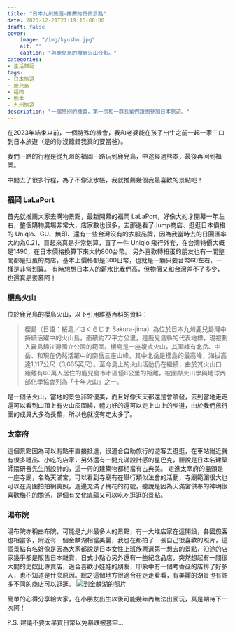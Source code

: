 ```yaml
---
title: "日本九州旅遊—推薦的四個景點"
date: 2023-12-21T21:19:15+08:00
draft: false
cover:
    image: "/img/kyushu.jpg"
    alt: ""
    caption: "與鹿兒島的櫻島火山合影。"
categories: 
- 生活雜記
tags: 
- 日本旅遊
- 鹿兒島
- 福岡
- 熊本
- 九州旅遊
description: "一個特別的機會，第一次和一群長輩們跟團參加日本旅遊。"
---
```


在2023年結束以前，一個特殊的機會，我和老婆能在孩子出生之前一起一家三口到日本旅遊（是的你沒聽錯我真的要當爸）。

我們一路的行程是從九州的福岡一路玩到鹿兒島，中途經過熊本，最後再回到福岡。

中間去了很多行程，為了不像流水帳，我就推薦幾個我最喜歡的景點吧！

### 福岡 LaLaPort
首先就推薦大家去購物景點，最新開幕的福岡 LaLaPort，好像大約才開幕一年左右，整個購物廣場非常大，店家數也很多，去那邊看了Jump商店、逛逛日本價格的 Uniqlo、GU、無印、還有一些台灣沒有的衣服品牌，因為我當時去的日圓匯率大約為0.21，買起來真是非常划算，買了一件 Uniqlo 飛行外套，在台灣特價大概是1490，在日本價格換算下來大約800台幣。
另外喜歡轉扭蛋的朋友也有一間整間都是扭蛋的商店，基本上價格都是300日幣，也就是一顆只要台幣60左右，一樣是非常划算。
有時想想日本人的薪水比我們高，但物價又和台灣差不了多少，也還真是羨慕阿！

### 櫻島火山
位於鹿兒島的櫻島火山，以下引用維基百科的資料：
> 櫻島（日語：桜島／さくらじま Sakura-jima）為位於日本九州鹿兒島灣中持續活躍中的火山島，面積約77平方公里，是鹿兒島縣的代表地標，現被劃入霧島錦江灣國立公園的範圍。櫻島是一座複式火山，其頂峰有北岳、中岳、和現在仍然活躍中的南岳三座山峰，其中北岳是櫻島的最高峰，海拔高達1,117公尺（3,665英尺）。至今島上的火山活動仍在繼續，由於其火山口距離有60萬人居住的鹿兒島市市區僅8公里的距離，被國際火山學與地球內部化學協會列為「十年火山」之一。

是一個活火山，當地的景色非常優美，而且好像天天都還是會噴發，去到當地走走還可以看到山頂上有火山灰圍繞，體力好的還可以走上山上的步道，由於我們旅行團的成員大多為長輩，所以也就沒有走太多了。
### 太宰府
這個景點因為可以有點車直接抵達，很適合自助旅行的遊客去逛逛，在車站附近就有很多禮品、小吃的店家，另外還有一間充滿設計感的星巴克，聽說是日本名建築師隈研吾先生所設計的，這一帶的建築物都相當有古典美。
走進太宰府的盡頭是一座寺廟，名為天滿宮，可以看到寺廟有在舉行類似法會的活動，寺廟範圍很大也可以在周圍拍拍網美照，週邊充滿了梅花的符號，聽說是因為天滿宮供奉的神明很喜歡梅花的關係，是個有文化底蘊又可以吃吃逛逛的景點。

### 湯布院
湯布院亦稱由布院，可能是九州最多人的景點，有一大堆店家在這開設，各國旅客也相當多，附近有一個金麟湖相當美麗，我也在那拍了一張自己很喜歡的照片，這個景點有名好像是因為大家都說是日本女性上班族票選第一想去的景點，沿途的店家幾乎都是販售日本雜貨、日式小點心另外還有一些紀念品店，突然想起有一間很大間的史奴比專賣店，適合喜歡小娃娃的朋友，印象中有一個考香菇的店排了好多人，也不知道是什麼原因。總之這個地方很適合在走走看看，有美麗的湖景也有許多不同的商店可以逛逛。
![到金麟湖的照片](/img/injapan.jpg)

簡單的心得分享給大家，在小朋友出生以後可能幾年內無法出國玩，真是期待下一次阿！

P.S. 建議不要太早買日幣以免暴跌被套牢…
